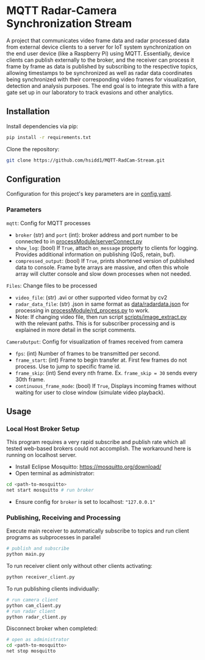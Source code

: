# MQTT Radar-Camera Synchronization Stream

A project that communicates video frame data and radar processed data from external device clients to a server for IoT system synchronization on the end user device (like a Raspberry Pi) using MQTT. Essentially, device clients can publish externally to the broker, and the receiver can process it frame by frame as data is published by subscribing to the respective topics, allowing timestamps to be synchronized as well as radar data coordinates being synchronized with their corresponding video frames for visualization, detection and analysis purposes. The end goal is to integrate this with a fare gate set up in our laboratory to track evasions and other analytics.

## Installation

Install dependencies via pip:
```bash
pip install -r requirements.txt
```
Clone the repository:
```bash
git clone https://github.com/hsidd1/MQTT-RadCam-Stream.git
```
## Configuration

Configuration for this project's key parameters are in [config.yaml](config.yaml). 

### Parameters

`mqtt`: Config for MQTT processes

- `broker` (str) and `port` (int): broker address and port number to be connected to in [processModule/serverConnect.py](processModule/serverConnect.py)
- `show_log`: (bool) If `True`, attach `on_message` property to clients for logging. Provides additional information on publishing (QoS, retain, buf).
- `compressed_output`: (bool) If `True`, prints shortened version of published data to console. Frame byte arrays are massive, and often this whole array will clutter console and slow down processes when not needed.

`Files`: Change files to be processed 
- `video_file`: (str) .avi or other supported video format by cv2
-  `radar_data_file`: (str) .json in same format as [data/radardata.json](data/radardata.json) for processing in [processModule/rd_process.py](processModule/rd_process.py) to work.
-  Note: If changing video file, then run script [scripts/image_extract.py](scripts/image_extract.py) with the relevant paths. This is for subscriber processing and is explained in more detail in the script comments.
  
`CameraOutput`: Config for visualization of frames received from camera

- `fps`: (int) Number of frames to be transmitted per second.
- `frame_start`: (int) Frame to begin transfer at. First few frames do not process. Use to jump to specific frame id.
- `frame_skip`: (int) Send every nth frame. Ex. `frame_skip = 30` sends every 30th frame.
- `continuous_frame_mode`: (bool) If `True`, Displays incoming frames without waiting for user to close window (simulate video playback).

## Usage

### Local Host Broker Setup

This program requires a very rapid subscribe and publish rate which all tested web-based brokers could not accomplish. The workaround here is running on localhost server. 

- Install Eclipse Mosquitto: https://mosquitto.org/download/
- Open terminal as administrator:
```bash
cd <path-to-mosquitto>
net start mosquitto # run broker
```
- Ensure config for `broker` is set to localhost: `"127.0.0.1"`

### Publishing, Receiving and Processing 

Execute main receiver to automatically subscribe to topics and run client programs as subprocesses in parallel
```bash
# publish and subscribe
python main.py
```
To run receiver client only without other clients activating:
```bash
python receiver_client.py
```
To run publishing clients individually:
```bash
# run camera client
python cam_client.py
# run radar client
python radar_client.py
```
Disconnect broker when completed:
```bash
# open as administrator
cd <path-to-mosquitto>
net stop mosquitto
```